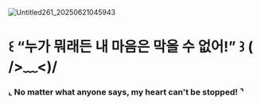 ![Untitled261_20250621045943](https://github.com/user-attachments/assets/c0eaa37b-6be6-4d7d-8ec5-e775819ee5b1)
# ꒰ “누가 뭐래든 내 마음은 막을 수 없어!” ꒱ ( />﹏<)/
### ⌞ No matter what anyone says, my heart can't be stopped! ⌝
